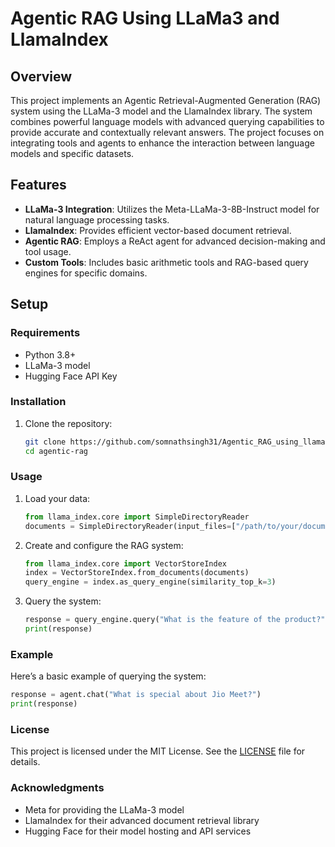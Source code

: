 # Agentic RAG Using LLaMa3 and LlamaIndex

## Overview

This project implements an Agentic Retrieval-Augmented Generation (RAG) system using the LLaMa-3 model and the LlamaIndex library. The system combines powerful language models with advanced querying capabilities to provide accurate and contextually relevant answers. The project focuses on integrating tools and agents to enhance the interaction between language models and specific datasets.

## Features

- **LLaMa-3 Integration**: Utilizes the Meta-LLaMa-3-8B-Instruct model for natural language processing tasks.
- **LlamaIndex**: Provides efficient vector-based document retrieval.
- **Agentic RAG**: Employs a ReAct agent for advanced decision-making and tool usage.
- **Custom Tools**: Includes basic arithmetic tools and RAG-based query engines for specific domains.

## Setup

### Requirements

- Python 3.8+
- LLaMa-3 model
- Hugging Face API Key

### Installation

1. Clone the repository:

   ```bash
   git clone https://github.com/somnathsingh31/Agentic_RAG_using_llama3_and_llamaindex.git
   cd agentic-rag
   ```

### Usage

1. Load your data:

   ```python
   from llama_index.core import SimpleDirectoryReader
   documents = SimpleDirectoryReader(input_files=["/path/to/your/documents.pdf"]).load_data()
   ```

2. Create and configure the RAG system:

   ```python
   from llama_index.core import VectorStoreIndex
   index = VectorStoreIndex.from_documents(documents)
   query_engine = index.as_query_engine(similarity_top_k=3)
   ```

3. Query the system:

   ```python
   response = query_engine.query("What is the feature of the product?")
   print(response)
   ```

### Example

Here’s a basic example of querying the system:

```python
response = agent.chat("What is special about Jio Meet?")
print(response)
```

### License

This project is licensed under the MIT License. See the [LICENSE](LICENSE) file for details.

### Acknowledgments

- Meta for providing the LLaMa-3 model
- LlamaIndex for their advanced document retrieval library
- Hugging Face for their model hosting and API services
